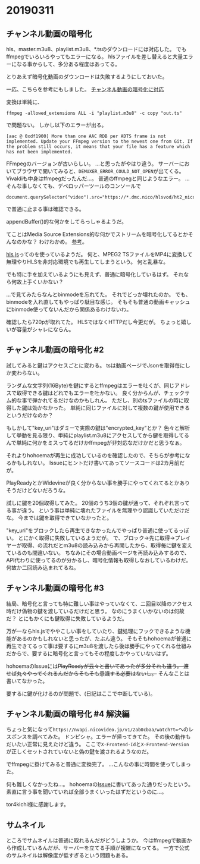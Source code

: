 # 20190311
## チャンネル動画の暗号化
hls、master.m3u8、playlist.m3u8、*.tsのダウンロードには対応した。
でもffmpegでいろいろやってもエラーになる。
hlsファイルを差し替えると大量エラーになる事からして、多分ある程度はあってる。

とりあえず暗号化動画のダウンロードは失敗するようにしておいた。

一応、こちらを参考にもしました。
[チャンネル動画の暗号化に対応](https://github.com/tor4kichi/Hohoema/issues/778)

変換は単純に、

```
ffmpeg -allowed_extensions ALL -i "playlist.m3u8" -c copy "out.ts"
```

で問題ない。
しかし以下のエラーが出る。

```
[aac @ 0xdf1900] More than one AAC RDB per ADTS frame is not implemented. Update your FFmpeg version to the newest one from Git. If the problem still occurs, it means that your file has a feature which has not been implemented.
```

FFmpegのバージョンが古いらしい。
…と思ったがやはり違う。
サーバーにおいてブラウザで開いてみると、``DEMUXER_ERROR_COULD_NOT_OPEN``が出てくる。
Vivaldiも中身はffmpegだったんだ…。
普通のffmpegと同じようなエラー。
…そんな事しなくても、デベロッパーツールのコンソールで
```
document.querySelector("video").src="https://*.dmc.nico/hlsvod/ht2_nicovideo/*"
```
で普通に止まる事は確認できる。

appendBuffer()的な何かをしてらっしゃるようだ。

てことはMedia Source Extensions的な何かでストリームを暗号化してるとかそんなのかな？
わけわかめ。
[参考](https://www.html5rocks.com/ja/tutorials/eme/basics/)。

[hls.js](https://github.com/video-dev/hls.js)ってのを使っているようだ。
何と、MPEG2 TSファイルをMP4に変換して無理やりHLSを非対応環境でも再生してしまうという。
何と乱暴な。

でも特に手を加えているようにも見えず、普通に暗号化しているはず。
それなら何故上手くいかない？

…で見てみたらなんとbinmodeを忘れてた。
それでどっか壊れたのか。
でも、binmodeを入れ直してもやっぱり駄目な感じ。
そもそも普通の動画キャッシュにbinmode使ってないんだから関係あるわけないわ。

確認したら720pが取れてた。
HLSではなくHTTPだし今更だが。
ちょっと嬉しいが容量がシャレにならん。

## チャンネル動画の暗号化 #2
試してみると鍵はアクセスごとに変わる。
tsは動画ページでJsonを取得毎にしか変わらない。

ランダムな文字列(16Byte)を鍵にするとffmpegはエラーを吐くが、同じアドレスで取得できる鍵はどれでもエラーを吐かない。
良く分からんが、チェックサム的な事で弾かれてるだけなのかもしれん。
ただし、別のtsファイルの時に取得した鍵は効かなかった。
単純に同じファイルに対して複数の鍵が使用できるというだけなのか？

もしかして"key_uri"はダミーで実際の鍵は"encrypted_key"とか？
色々と解析して挙動を見る限り、単純にplaylist.m3u8にアクセスしてから鍵を取得してるんで単純に何かをミスってるだけかffmpegが非対応なだけかだと思うなぁ。

それよりhohoemaが再生に成功しているのを確認したので、そちらが参考になるかもしれない。
Issueにヒントだけ書いてあってソースコードは2カ月前だが。

PlayReadyとかWidevineが良く分からない事を勝手にやってくれてるとかありそうだけどないだろうな。

試しに鍵を20個取得してみた。
20個のうち3個の鍵が通って、それぞれ言ってる事が違う。
という事は単純に壊れたファイルを無理やり認識していただけだな。
今までは鍵を取得できていなかったと。

"key_uri"をブロックしたら再生できなかったんでやっぱり普通に使ってるっぽい。
とにかく取得に失敗しているようだが。
で、ブロック→先に取得→プレイヤーが取得、の流れだとm3u8の読み込みから再開したから、取得毎に鍵を変えているのも間違いない。
ちなみにその場合動画ページを再読み込みするので、API代わりに使ってるのが分かるし、暗号化情報も取得しなおしているわけだ。
何故か二回読み込まれてるね。

## チャンネル動画の暗号化 #3
結局、暗号化と言っても特に難しい事はやっていなくて、二回目以降のアクセス時だけ偽物の鍵を渡しているだけだと思う。
なのにうまくいかないのは何故だ？
とにもかくにも鍵取得に失敗しているようだ。

万が一ならhls.jsでややこしい事をしていたり、鍵処理にフックできるような機能があるのかもしれないと思ったが、たぶん違う。
そもそもhohoemaが普通に再生できてるって事は要するにm3u8を渡したら後は勝手にやってくれる仕組みだからで、要するに暗号化と言ってもその程度しかやっていないはず。

hohoemaのIssueには~~PlayReadyが云々と書いてあったが多分それも違う。
渡せば丸々やってくれるんだからそもそも意識する必要はないし。~~
そんなことは書いてなかった。

要するに鍵が化けるのが問題で、(日記はここで中断している)。

## チャンネル動画の暗号化 #4 解決編
ちょっと気になって``https://nvapi.nicovideo.jp/v1/2ab0cbaa/watch?t=``へのレスポンスを調べてみた。
ドンピシャ。エラーが帰ってきてた。
その後の動作もだいたい正常に見えたけど違う。
ここで``X-Frontend-Id``と``X-Frontend-Version``が正しくセットされていないと偽の鍵を渡されるようなのだ。

でffmpegに掛けてみると普通に変換完了。
…こんなの事に時間を使ってしまった。

何も難しくなかったね…。
hohoemaの[Issue](https://github.com/tor4kichi/Hohoema/issues/778)に書いてあった通りだったという。
素直に言う事を聞いていれば全部うまくいったはずだというのに…。

tor4kichi様に感謝します。

## サムネイル
ところでサムネイルは普通に取れるんだがどうしようか。
今はffmpegで動画から作成しているんだが、サーバーを立てる手順が複雑になってる。
一方で公式のサムネイルは解像度が低すぎるという問題もある。
